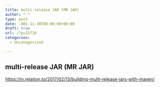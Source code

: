 ```yaml
---
title: multi-release JAR (MR JAR)
author: "-"
type: post
date: -001-11-30T00:00:00+00:00
draft: true
url: /?p=15716
categories:
  - Uncategorized

---
```

## multi-release JAR (MR JAR)
https://in.relation.to/2017/02/13/building-multi-release-jars-with-maven/